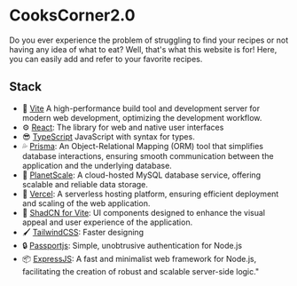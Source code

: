 # CooksCorner2.0 

Do you ever experience the problem of struggling to find your recipes or not having any idea of what to eat? 
Well, that's what this website is for! Here, you can easily add and refer to your favorite recipes.

## Stack
- 🚀 [Vite]("https://vitejs.dev/") A high-performance build tool and development server for modern web development, optimizing the development workflow.
- ⚙️ [React]("https://react.dev/): The library for web and native user interfaces
- 😎 [TypeScript]("https://www.typescriptlang.org/") JavaScript with syntax for types.
- 💦 [Prisma]("https://www.prisma.io/"): An Object-Relational Mapping (ORM) tool that simplifies database interactions, ensuring smooth communication between the application and the underlying database.
- 💽 [PlanetScale]("https://planetscale.com/"):  A cloud-hosted MySQL database service, offering scalable and reliable data storage.
- 🚀 [Vercel]("https://vercel.com/home"): A serverless hosting platform, ensuring efficient deployment and scaling of the web application.
- 🎨 [ShadCN for Vite]("https://www.shadcn-svelte.com/"):  UI components designed to enhance the visual appeal and user experience of the application.
- 🖌️ [TailwindCSS]("https://tailwindcss.com/docs/installation"): Faster designing 
- 🔒 [Passportjs]("https://www.passportjs.org/): Simple, unobtrusive authentication for Node.js
- 📦 [ExpressJS]("https://expressjs.com/"): A fast and minimalist web framework for Node.js, facilitating the creation of robust and scalable server-side logic."
